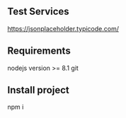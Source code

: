 ## Test Services 
https://jsonplaceholder.typicode.com/

## Requirements
nodejs version >= 8.1
git

## Install project

npm i
